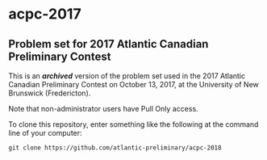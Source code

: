 # acpc-2017
## Problem set for 2017 Atlantic Canadian Preliminary Contest

This is an **_archived_** version of the problem set used in the 2017 Atlantic Canadian Preliminary Contest on October 13, 2017, at the University of New Brunswick (Fredericton).

Note that non-administrator users have Pull Only access.

To clone this repository, enter something like the following at the command line of your computer:
  ```
  git clone https://github.com/atlantic-preliminary/acpc-2018
  ```
